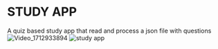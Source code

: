 # STUDY APP
A quiz based study app that read and process a json file with questions
![Video_1712933894](https://github.com/joeCavZero/study-app/assets/51383938/25e8f0ab-2d8d-4549-a96d-8afbc0379540)
![study app](https://github.com/joeCavZero/study-app/assets/51383938/cf9f5120-a737-4910-bf2d-3b026aa76e93)
